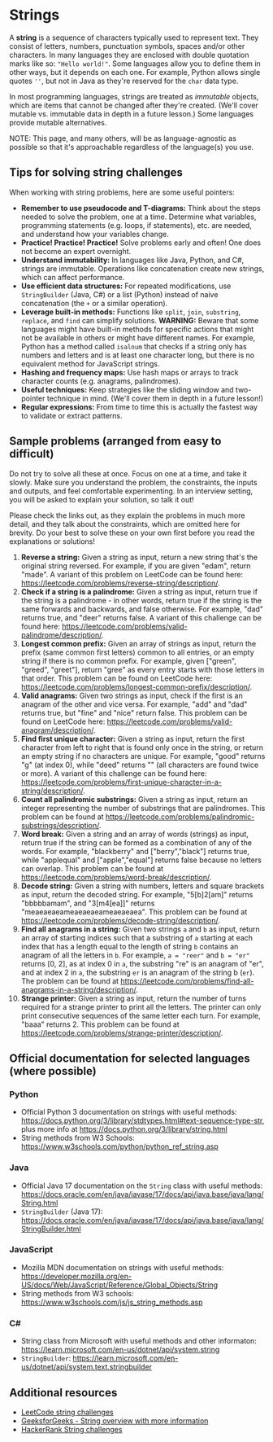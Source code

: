 # Strings
A **string** is a sequence of characters typically used to represent text.  They consist of letters, numbers, punctuation symbols, spaces and/or other characters.  In many languages they are enclosed with double quotation marks like so: `"Hello world!"`.  Some languages allow you to define them in other ways, but it depends on each one.  For example, Python allows single quotes `''`, but not in Java as they're reserved for the `char` data type.

In most programming languages, strings are treated as *immutable* objects, which are items that cannot be changed after they're created.  (We'll cover mutable vs. immutable data in depth in a future lesson.)  Some languages provide mutable alternatives.

NOTE: This page, and many others, will be as language-agnostic as possible so that it's approachable regardless of the language(s) you use.

## Tips for solving string challenges
When working with string problems, here are some useful pointers:

- **Remember to use pseudocode and T-diagrams:** Think about the steps needed to solve the problem, one at a time.  Determine what variables, programming statements (e.g. loops, if statements), etc. are needed, and understand how your variables change.
- **Practice! Practice! Practice!** Solve problems early and often!  One does not become an expert overnight.
- **Understand immutability:** In languages like Java, Python, and C#, strings are immutable.  Operations like concatenation create new strings, which can affect performance.
- **Use efficient data structures:** For repeated modifications, use `StringBuilder` (Java, C#) or a list (Python) instead of naive concatenation (the `+` or a similar operation).
- **Leverage built-in methods:** Functions like `split`, `join`, `substring`, `replace`, and `find` can simplify solutions.  **WARNING:** Beware that some languages might have built-in methods for specific actions that might not be available in others or might have different names.  For example, Python has a method called `isalnum` that checks if a string only has numbers and letters and is at least one character long, but there is no equivalent method for JavaScript strings.
- **Hashing and frequency maps:** Use hash maps or arrays to track character counts (e.g. anagrams, palindromes).
- **Useful techniques:** Keep strategies like the sliding window and two-pointer technique in mind.  (We'll cover them in depth in a future lesson!)
- **Regular expressions:** From time to time this is actually the fastest way to validate or extract patterns.

## Sample problems (arranged from easy to difficult)
Do not try to solve all these at once.  Focus on one at a time, and take it slowly.  Make sure you understand the problem, the constraints, the inputs and outputs, and feel comfortable experimenting.  In an interview setting, you will be asked to explain your solution, so talk it out!

Please check the links out, as they explain the problems in much more detail, and they talk about the constraints, which are omitted here for brevity.  Do your best to solve these on your own first before you read the explanations or solutions!

1. **Reverse a string:**  Given a string as input, return a new string that's the original string reversed.  For example, if you are given "edam", return "made".  A variant of this problem on LeetCode can be found here: https://leetcode.com/problems/reverse-string/description/.
2. **Check if a string is a palindrome:** Given a string as input, return true if the string is a palindrome - in other words, return true if the string is the same forwards and backwards, and false otherwise.  For example, "dad" returns true, and "deer" returns false.  A variant of this challenge can be found here: https://leetcode.com/problems/valid-palindrome/description/.
3. **Longest common prefix:** Given an array of strings as input, return the prefix (same common first letters) common to all entries, or an empty string if there is no common prefix.  For example, given ["green", "greed", "greet"], return "gree" as every entry starts with those letters in that order.  This problem can be found on LeetCode here: https://leetcode.com/problems/longest-common-prefix/description/.
4. **Valid anagrams:** Given two strings as input, check if the first is an anagram of the other and vice versa.  For example, "add" and "dad" returns true, but "fine" and "nice" return false.  This problem can be found on LeetCode here: https://leetcode.com/problems/valid-anagram/description/.
5. **Find first unique character:** Given a string as input, return the first character from left to right that is found only once in the string, or return an empty string if no characters are unique.  For example, "good" returns "g" (at index 0), while "deed" returns "" (all characters are found twice or more).  A variant of this challenge can be found here: https://leetcode.com/problems/first-unique-character-in-a-string/description/.
6. **Count all palindromic substrings:** Given a string as input, return an integer representing the number of substrings that are palindromes.  This problem can be found at https://leetcode.com/problems/palindromic-substrings/description/.
7. **Word break:** Given a string and an array of words (strings) as input, return true if the string can be formed as a combination of any of the words.  For example, "blackberry" and ["berry","black"] returns true, while "applequal" and ["apple","equal"] returns false because no letters can overlap.  This problem can be found at https://leetcode.com/problems/word-break/description/.
8. **Decode string:** Given a string with numbers, letters and square brackets as input, return the decoded string.  For example, "5[b]2[am]" returns "bbbbbamam", and "3[m4[ea]]" returns "meaeaeaeameaeaeaeameaeaeaea".  This problem can be found at https://leetcode.com/problems/decode-string/description/.
9. **Find all anagrams in a string:** Given two strings `a` and `b` as input, return an array of starting indices such that a substring of `a` starting at each index that has a length equal to the length of string `b` contains an anagram of all the letters in `b`.  For example, `a = "reer"` and `b = "er"` returns [0, 2], as at index 0 in `a`, the substring "re" is an anagram of "er", and at index 2 in `a`, the substring `er` is an anagram of the string b (`er`).  The problem can be found at https://leetcode.com/problems/find-all-anagrams-in-a-string/description/.
10. **Strange printer:** Given a string as input, return the number of turns required for a strange printer to print all the letters.  The printer can only print consecutive sequences of the same letter each turn.  For example, "baaa" returns 2.  This problem can be found at https://leetcode.com/problems/strange-printer/description/.

## Official documentation for selected languages (where possible)
### Python
- Official Python 3 documentation on strings with useful methods: https://docs.python.org/3/library/stdtypes.html#text-sequence-type-str, plus more info at https://docs.python.org/3/library/string.html
- String methods from W3 Schools: https://www.w3schools.com/python/python_ref_string.asp

### Java
- Official Java 17 documentation on the `String` class with useful methods: https://docs.oracle.com/en/java/javase/17/docs/api/java.base/java/lang/String.html
- `StringBuilder` (Java 17): https://docs.oracle.com/en/java/javase/17/docs/api/java.base/java/lang/StringBuilder.html

### JavaScript
- Mozilla MDN documentation on strings with useful methods: https://developer.mozilla.org/en-US/docs/Web/JavaScript/Reference/Global_Objects/String
- String methods from W3 schools: https://www.w3schools.com/js/js_string_methods.asp

### C#
- String class from Microsoft with useful methods and other informaton: https://learn.microsoft.com/en-us/dotnet/api/system.string
- `StringBuilder`: https://learn.microsoft.com/en-us/dotnet/api/system.text.stringbuilder

## Additional resources
- [LeetCode string challenges](https://leetcode.com/tag/string/)  
- [GeeksforGeeks - String overview with more information](https://www.geeksforgeeks.org/string-data-structure/)  
- [HackerRank String challenges](https://www.hackerrank.com/domains/algorithms?filters%5Bsubdomains%5D%5B%5D=strings)